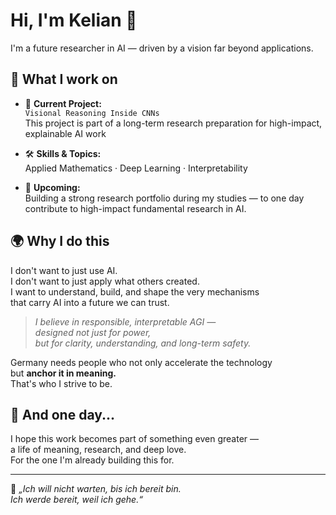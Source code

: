 # Hi, I'm Kelian 👋

I'm a future researcher in AI — driven by a vision far beyond applications.

## 🧠 What I work on

- 📌 **Current Project:**  
  `Visional Reasoning Inside CNNs`  
  This project is part of a long-term research preparation for high-impact, explainable AI work

- 🛠️ **Skills & Topics:**  
 Applied Mathematics · Deep Learning · Interpretability
- 🧪 **Upcoming:**  
  Building a strong research portfolio during my studies — to one day contribute to high-impact fundamental research in AI.

## 🌍 Why I do this

I don't want to just use AI.  
I don't want to just apply what others created.  
I want to understand, build, and shape the very mechanisms  
that carry AI into a future we can trust.

> *I believe in responsible, interpretable AGI —  
designed not just for power,  
but for clarity, understanding, and long-term safety.*

Germany needs people who not only accelerate the technology  
but **anchor it in meaning.**  
That's who I strive to be.

## 🤍 And one day...

I hope this work becomes part of something even greater —  
a life of meaning, research, and deep love.  
For the one I'm already building this for.

---

🧭 *„Ich will nicht warten, bis ich bereit bin.  
Ich werde bereit, weil ich gehe.“*
